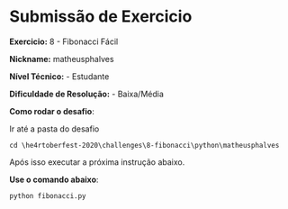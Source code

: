 # Submissão de Exercicio

**Exercicio:** 8 - Fibonacci Fácil

**Nickname:** matheusphalves

**Nível Técnico:** - Estudante

**Dificuldade de Resolução:** - Baixa/Média

**Como rodar o desafio**: 

Ir até a pasta do desafio 

```
cd \he4rtoberfest-2020\challenges\8-fibonacci\python\matheusphalves
```

Após isso executar a próxima instrução abaixo.

**Use o comando abaixo**: 
```bash
python fibonacci.py
```